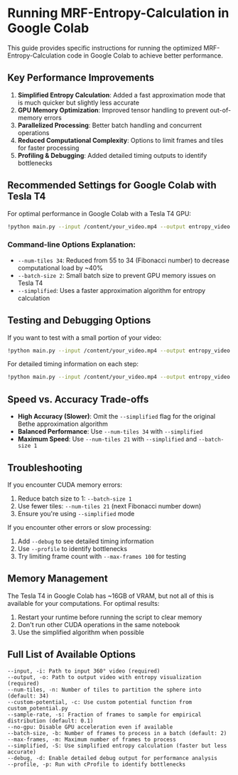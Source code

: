 # Running MRF-Entropy-Calculation in Google Colab

This guide provides specific instructions for running the optimized MRF-Entropy-Calculation code in Google Colab to achieve better performance.

## Key Performance Improvements

1. **Simplified Entropy Calculation**: Added a fast approximation mode that is much quicker but slightly less accurate
2. **GPU Memory Optimization**: Improved tensor handling to prevent out-of-memory errors
3. **Parallelized Processing**: Better batch handling and concurrent operations
4. **Reduced Computational Complexity**: Options to limit frames and tiles for faster processing
5. **Profiling & Debugging**: Added detailed timing outputs to identify bottlenecks

## Recommended Settings for Google Colab with Tesla T4

For optimal performance in Google Colab with a Tesla T4 GPU:

```bash
!python main.py --input /content/your_video.mp4 --output entropy_video.mp4 --num-tiles 34 --batch-size 2 --simplified
```

### Command-line Options Explanation:

- `--num-tiles 34`: Reduced from 55 to 34 (Fibonacci number) to decrease computational load by ~40%
- `--batch-size 2`: Small batch size to prevent GPU memory issues on Tesla T4
- `--simplified`: Uses a faster approximation algorithm for entropy calculation

## Testing and Debugging Options

If you want to test with a small portion of your video:

```bash
!python main.py --input /content/your_video.mp4 --output entropy_video.mp4 --num-tiles 34 --batch-size 1 --simplified --max-frames 50
```

For detailed timing information on each step:

```bash
!python main.py --input /content/your_video.mp4 --output entropy_video.mp4 --simplified --debug
```

## Speed vs. Accuracy Trade-offs

- **High Accuracy (Slower)**: Omit the `--simplified` flag for the original Bethe approximation algorithm
- **Balanced Performance**: Use `--num-tiles 34` with `--simplified` 
- **Maximum Speed**: Use `--num-tiles 21` with `--simplified` and `--batch-size 1`

## Troubleshooting

If you encounter CUDA memory errors:
1. Reduce batch size to 1: `--batch-size 1`
2. Use fewer tiles: `--num-tiles 21` (next Fibonacci number down)
3. Ensure you're using `--simplified` mode

If you encounter other errors or slow processing:
1. Add `--debug` to see detailed timing information
2. Use `--profile` to identify bottlenecks
3. Try limiting frame count with `--max-frames 100` for testing

## Memory Management

The Tesla T4 in Google Colab has ~16GB of VRAM, but not all of this is available for your computations. For optimal results:

1. Restart your runtime before running the script to clear memory
2. Don't run other CUDA operations in the same notebook
3. Use the simplified algorithm when possible

## Full List of Available Options

```
--input, -i: Path to input 360° video (required)
--output, -o: Path to output video with entropy visualization (required)
--num-tiles, -n: Number of tiles to partition the sphere into (default: 34)
--custom-potential, -c: Use custom potential function from custom_potential.py
--sample-rate, -s: Fraction of frames to sample for empirical distribution (default: 0.1)
--no-gpu: Disable GPU acceleration even if available
--batch-size, -b: Number of frames to process in a batch (default: 2)
--max-frames, -m: Maximum number of frames to process
--simplified, -S: Use simplified entropy calculation (faster but less accurate)
--debug, -d: Enable detailed debug output for performance analysis
--profile, -p: Run with cProfile to identify bottlenecks
